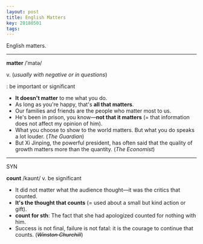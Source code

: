 ```yaml
---
layout: post
title: English Matters
key: 20180501
tags: 
---
```


English matters.

---

**matter** /ˈmatə/

v. (*usually with negative or in questions*) 

: be important or significant

- **It doesn't matter** to me what you do.
- As long as you're happy, that's **all that matters**.
- Our families and friends are the people who matter most to us.
- He's been in prison, you know—**not that it matters** (= that information does not affect my opinion of him).
- What you choose to show to the world matters. But what you do speaks a lot louder. (*The Guardian*)
- But Xi Jinping, the powerful president, has often said that the quality of growth matters more than the quantity. (*The Economist*)

---

SYN

**count** /kaʊnt/ v. be significant 

- It did not matter what the audience thought—it was the critics that counted.
- **It's the thought that counts** (= used about a small but kind action or gift).
- **count for sth**: The fact that she had apologized counted for nothing with him.
- Success is not final, failure is not fatal: it is the courage to continue that counts. (*~~Winston Churchill~~*)
